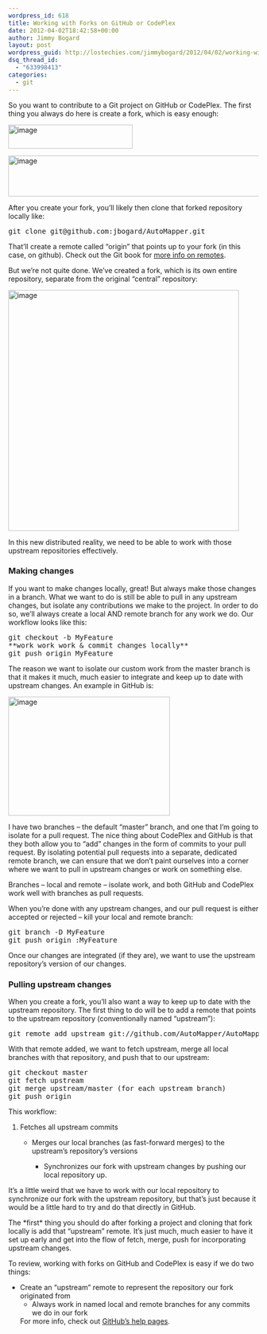 ```yaml
---
wordpress_id: 618
title: Working with Forks on GitHub or CodePlex
date: 2012-04-02T18:42:58+00:00
author: Jimmy Bogard
layout: post
wordpress_guid: http://lostechies.com/jimmybogard/2012/04/02/working-with-forks-on-github-or-codeplex/
dsq_thread_id:
  - "633998413"
categories:
  - git
---
```

So you want to contribute to a Git project on GitHub or CodePlex. The first thing you always do here is create a fork, which is easy enough:

[<img style="background-image: none; border-right-width: 0px; padding-left: 0px; padding-right: 0px; display: inline; border-top-width: 0px; border-bottom-width: 0px; border-left-width: 0px; padding-top: 0px" title="image" border="0" alt="image" src="https://lostechies.com/content/jimmybogard/uploads/2012/04/image_thumb.png" width="250" height="48" />](https://lostechies.com/content/jimmybogard/uploads/2012/04/image.png)

[<img style="background-image: none; border-right-width: 0px; padding-left: 0px; padding-right: 0px; display: inline; border-top-width: 0px; border-bottom-width: 0px; border-left-width: 0px; padding-top: 0px" title="image" border="0" alt="image" src="https://lostechies.com/content/jimmybogard/uploads/2012/04/image_thumb1.png" width="605" height="82" />](https://lostechies.com/content/jimmybogard/uploads/2012/04/image1.png)

After you create your fork, you’ll likely then clone that forked repository locally like:

<pre>git clone git@github.com:jbogard/AutoMapper.git</pre>

That’ll create a remote called “origin” that points up to your fork (in this case, on github). Check out the Git book for [more info on remotes](http://progit.org/book/ch2-5.html).

But we’re not quite done. We’ve created a fork, which is its own entire repository, separate from the original “central” repository:

[<img style="background-image: none; border-right-width: 0px; padding-left: 0px; padding-right: 0px; display: inline; border-top-width: 0px; border-bottom-width: 0px; border-left-width: 0px; padding-top: 0px" title="image" border="0" alt="image" src="https://lostechies.com/content/jimmybogard/uploads/2012/04/image_thumb2.png" width="464" height="484" />](https://lostechies.com/content/jimmybogard/uploads/2012/04/image2.png)

In this new distributed reality, we need to be able to work with those upstream repositories effectively.

### Making changes

If you want to make changes locally, great! But always make those changes in a branch. What we want to do is still be able to pull in any upstream changes, but isolate any contributions we make to the project. In order to do so, we’ll always create a local AND remote branch for any work we do. Our workflow looks like this:

<pre>git checkout -b MyFeature
**work work work & commit changes locally**
git push origin MyFeature</pre>

The reason we want to isolate our custom work from the master branch is that it makes it much, much easier to integrate and keep up to date with upstream changes. An example in GitHub is:

[<img style="background-image: none; border-right-width: 0px; padding-left: 0px; padding-right: 0px; display: inline; border-top-width: 0px; border-bottom-width: 0px; border-left-width: 0px; padding-top: 0px" title="image" border="0" alt="image" src="https://lostechies.com/content/jimmybogard/uploads/2012/04/image_thumb3.png" width="325" height="239" />](https://lostechies.com/content/jimmybogard/uploads/2012/04/image3.png)

I have two branches – the default “master” branch, and one that I’m going to isolate for a pull request. The nice thing about CodePlex and GitHub is that they both allow you to “add” changes in the form of commits to your pull request. By isolating potential pull requests into a separate, dedicated remote branch, we can ensure that we don’t paint ourselves into a corner where we want to pull in upstream changes or work on something else.

Branches – local and remote – isolate work, and both GitHub and CodePlex work well with branches as pull requests.

When you’re done with any upstream changes, and our pull request is either accepted or rejected – kill your local and remote branch:

<pre>git branch -D MyFeature
git push origin :MyFeature</pre>

Once our changes are integrated (if they are), we want to use the upstream repository’s version of our changes.

### Pulling upstream changes

When you create a fork, you’ll also want a way to keep up to date with the upstream repository. The first thing to do will be to add a remote that points to the upstream repository (conventionally named &#8220;upstream&#8221;):

<pre>git remote add upstream git://github.com/AutoMapper/AutoMapper.git</pre>

With that remote added, we want to fetch upstream, merge all local branches with that repository, and push that to our upstream:

<pre>git checkout master
git fetch upstream
git merge upstream/master (for each upstream branch)
git push origin</pre>

This workflow:

  1. Fetches all upstream commits 
      * Merges our local branches (as fast-forward merges) to the upstream&#8217;s repository&#8217;s versions 
          * Synchronizes our fork with upstream changes by pushing our local repository up.</ol> 
        It’s a little weird that we have to work with our local repository to synchronize our fork with the upstream repository, but that’s just because it would be a little hard to try and do that directly in GitHub.
        
        The \*first\* thing you should do after forking a project and cloning that fork locally is add that “upstream” remote. It’s just much, much easier to have it set up early and get into the flow of fetch, merge, push for incorporating upstream changes.
        
        To review, working with forks on GitHub and CodePlex is easy if we do two things:
        
          * Create an “upstream” remote to represent the repository our fork originated from 
              * Always work in named local and remote branches for any commits we do in our fork</ul> 
            For more info, check out [GitHub’s help pages](http://help.github.com/).
